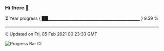 ### Hi there 👋

⏳ Year progress { ██▁▁▁▁▁▁▁▁▁▁▁▁▁▁▁▁▁▁▁▁▁▁▁▁▁▁▁▁ } 9.59 %

---

⏰ Updated on Fri, 05 Feb 2021 00:23:33 GMT

![Progress Bar CI](https://github.com/liununu/liununu/workflows/Progress%20Bar%20CI/badge.svg)
